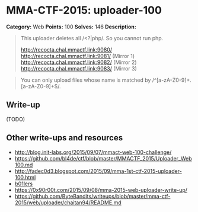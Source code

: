 # MMA-CTF-2015: uploader-100

**Category:** Web
**Points:** 100
**Solves:** 146
**Description:**

> This uploader deletes all /<\?|php/. So you cannot run php.
>
> http://recocta.chal.mmactf.link:9080/
> http://recocta.chal.mmactf.link:9081/ (Mirror 1)
> http://recocta.chal.mmactf.link:9082/ (Mirror 2)
> http://recocta.chal.mmactf.link:9083/ (Mirror 3)

> You can only upload files whose name is matched by /^[a-zA-Z0-9]+\.[a-zA-Z0-9]+$/.
>

## Write-up

(TODO)

## Other write-ups and resources

* <http://blog.init-labs.org/2015/09/07/mmact-web-100-challenge/> 
* <https://github.com/bl4de/ctf/blob/master/MMACTF_2015/Uploader_Web100.md>
* <http://fadec0d3.blogspot.com/2015/09/mma-1st-ctf-2015-uploader-100.html>
* [b01lers](https://b01lers.net/challenges/MMA%20CTF%202015/Uploader/54/)
* <https://0x90r00t.com/2015/09/08/mma-2015-web-uploader-write-up/>
* <https://github.com/ByteBandits/writeups/blob/master/mma-ctf-2015/web/uploader/chaitan94/README.md>

